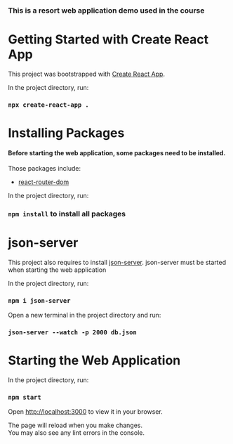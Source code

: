 ### This is a resort web application demo used in the course

# Getting Started with Create React App

This project was bootstrapped with [Create React App](https://github.com/facebook/create-react-app).


In the project directory, run:

### `npx create-react-app .`


# Installing Packages
#### Before starting the web application, some packages need to be installed.

Those packages include:
- [react-router-dom](https://www.npmjs.com/package/react-router-dom)

In the project directory, run:
### `npm install` to install all packages


# json-server 
This project also requires to install [json-server](https://www.npmjs.com/package/json-server). json-server must be started when starting the web application

In the project directory, run:

### `npm i json-server`

Open a new terminal in the project directory and run:

### `json-server --watch -p 2000 db.json`


# Starting the Web Application

In the project directory, run:

### `npm start`

Open [http://localhost:3000](http://localhost:3000) to view it in your browser.

The page will reload when you make changes.\
You may also see any lint errors in the console.

